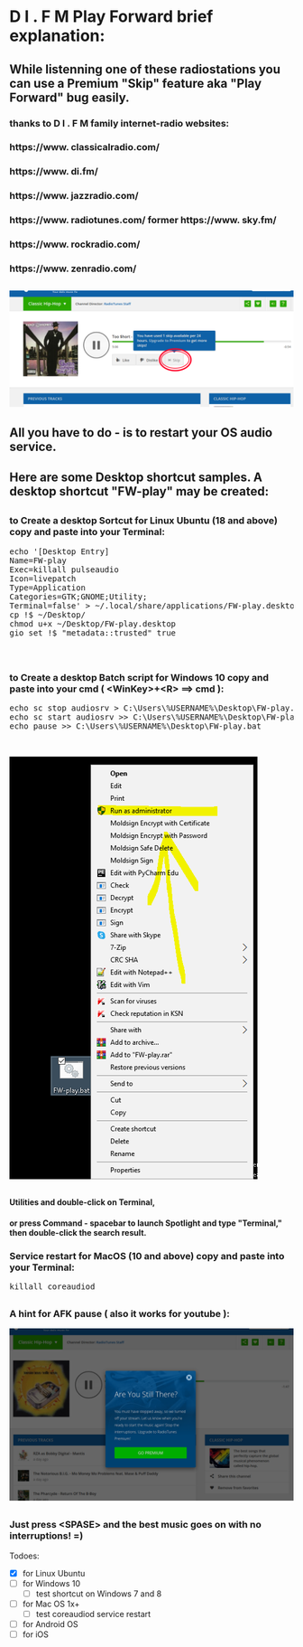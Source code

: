 #  D I . F M  Play Forward brief explanation:
## While listenning one of these radiostations you can use a Premium "Skip" feature aka "Play Forward" bug easily.

### thanks to  D I . F M  family internet-radio websites:

### https://www. classicalradio.com/
### https://www. di.fm/
### https://www. jazzradio.com/
### https://www. radiotunes.com/ former https://www. sky.fm/
### https://www. rockradio.com/
### https://www. zenradio.com/

## #

<img src='https://raw.githubusercontent.com/BigBoatCap/DIFM-switch/master/Selection_042.png' /> 

## #

## All you have to do - is to restart your OS audio service.

## Here are some Desktop shortcut samples. A desktop shortcut "FW-play" may be created:

## #

### to Create a desktop Sortcut for Linux Ubuntu (18 and above) copy and paste into your Terminal:
<pre>echo '[Desktop Entry]
Name=FW-play
Exec=killall pulseaudio
Icon=livepatch
Type=Application
Categories=GTK;GNOME;Utility;
Terminal=false' > ~/.local/share/applications/FW-play.desktop
cp !$ ~/Desktop/
chmod u+x ~/Desktop/FW-play.desktop
gio set !$ "metadata::trusted" true


</pre>
## #
### to Create a desktop Batch script for Windows 10 copy and paste into your cmd ( \<WinKey\>+\<R\> ==\> cmd ):
<pre>echo sc stop audiosrv > C:\Users\%USERNAME%\Desktop\FW-play.bat
echo sc start audiosrv >> C:\Users\%USERNAME%\Desktop\FW-play.bat
echo pause >> C:\Users\%USERNAME%\Desktop\FW-play.bat

</pre>

## #

<img src='https://raw.githubusercontent.com/BigBoatCap/DIFM-switch/master/Selection_043.png' /> 

## #

#### Utilities and double-click on Terminal, 
#### or press Command - spacebar to launch Spotlight and type "Terminal," then double-click the search result.

### Service restart for MacOS (10 and above) copy and paste into your Terminal:
<pre>
killall coreaudiod
</pre>
## #

### A hint for AFK pause ( also it works for youtube ):

<img src='https://raw.githubusercontent.com/BigBoatCap/DIFM-switch/master/Selection_044.png' /> 

## #

### Just press \<SPASE\> and the best music goes on with no interruptions! =)

Todoes:
- [x] for Linux Ubuntu
- [ ] for Windows 10
  - [ ] test shortcut on Windows 7 and 8
- [ ] for Mac OS 1x+
  - [ ] test coreaudiod service restart
- [ ] for Android OS
- [ ] for iOS
